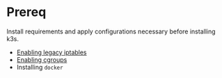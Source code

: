 # Prereq

Install requirements and apply configurations necessary before installing k3s.

- [Enabling legacy iptables](https://rancher.com/docs/k3s/latest/en/advanced/#enabling-legacy-iptables-on-raspbian-buster)
- [Enabling cgroups](https://rancher.com/docs/k3s/latest/en/advanced/#enabling-cgroups-for-raspbian-buster)
- Installing `docker`